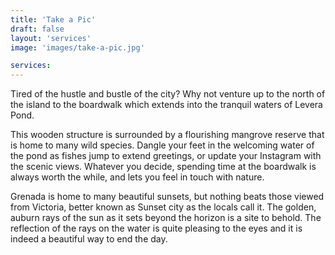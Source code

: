 ```yaml
---
title: 'Take a Pic'
draft: false
layout: 'services'
image: 'images/take-a-pic.jpg'

services:
---
```


Tired of the hustle and bustle of the city? Why not venture up to the north of the island to the boardwalk which extends into the tranquil waters of Levera Pond.

This wooden structure is surrounded by a flourishing mangrove reserve that is home to many wild species. Dangle your feet in the welcoming water of the pond as fishes jump to extend greetings, or update your Instagram with the scenic views. Whatever you decide, spending time at the boardwalk is always worth the while, and lets you feel in touch with nature.

Grenada is home to many beautiful sunsets, but nothing beats those viewed from Victoria, better known as Sunset city as the locals call it. The golden, auburn rays of the sun as it sets beyond the horizon is a site to behold. The reflection of the rays on the water is quite pleasing to the eyes and it is indeed a beautiful way to end the day.
